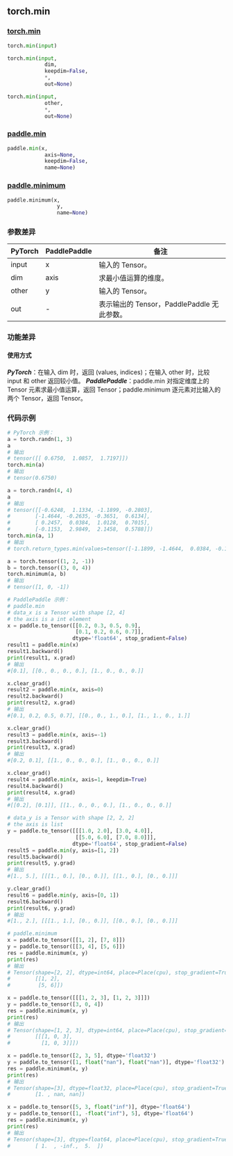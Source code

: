 ## torch.min
### [torch.min](https://pytorch.org/docs/stable/generated/torch.min.html?highlight=min#torch.min)

```python
torch.min(input)
```

```python
torch.min(input,
            dim,
            keepdim=False,
            *,
            out=None)
```

```python
torch.min(input,
            other,
            *,
            out=None)
```

### [paddle.min](https://www.paddlepaddle.org.cn/documentation/docs/zh/api/paddle/min_cn.html#min)

```python
paddle.min(x,
            axis=None,
            keepdim=False,
            name=None)
```
### [paddle.minimum](https://www.paddlepaddle.org.cn/documentation/docs/zh/api/paddle/minimum_cn.html#minimum)

```python
paddle.minimum(x,
                y,
                name=None)
```

### 参数差异
| PyTorch       | PaddlePaddle | 备注                                                   |
| ------------- | ------------ | ------------------------------------------------------ |
| input         | x            | 输入的 Tensor。                                      |
| dim           | axis         | 求最小值运算的维度。                                      |
| other         | y            | 输入的 Tensor。                                      |
| out           | -            | 表示输出的 Tensor，PaddlePaddle 无此参数。               |


### 功能差异

#### 使用方式
***PyTorch***：在输入 dim 时，返回 (values, indices)；在输入 other 时，比较 input 和 other 返回较小值。
***PaddlePaddle***：paddle.min 对指定维度上的 Tensor 元素求最小值运算，返回 Tensor；paddle.minimum 逐元素对比输入的两个 Tensor，返回 Tensor。


### 代码示例
``` python
# PyTorch 示例：
a = torch.randn(1, 3)
a
# 输出
# tensor([[ 0.6750,  1.0857,  1.7197]])
torch.min(a)
# 输出
# tensor(0.6750)

a = torch.randn(4, 4)
a
# 输出
# tensor([[-0.6248,  1.1334, -1.1899, -0.2803],
#        [-1.4644, -0.2635, -0.3651,  0.6134],
#        [ 0.2457,  0.0384,  1.0128,  0.7015],
#        [-0.1153,  2.9849,  2.1458,  0.5788]])
torch.min(a, 1)
# 输出
# torch.return_types.min(values=tensor([-1.1899, -1.4644,  0.0384, -0.1153]), indices=tensor([2, 0, 1, 0]))

a = torch.tensor((1, 2, -1))
b = torch.tensor((3, 0, 4))
torch.minimum(a, b)
# 输出
# tensor([1, 0, -1])
```

``` python
# PaddlePaddle 示例：
# paddle.min
# data_x is a Tensor with shape [2, 4]
# the axis is a int element
x = paddle.to_tensor([[0.2, 0.3, 0.5, 0.9],
                      [0.1, 0.2, 0.6, 0.7]],
                     dtype='float64', stop_gradient=False)
result1 = paddle.min(x)
result1.backward()
print(result1, x.grad)
# 输出
#[0.1], [[0., 0., 0., 0.], [1., 0., 0., 0.]]

x.clear_grad()
result2 = paddle.min(x, axis=0)
result2.backward()
print(result2, x.grad)
# 输出
#[0.1, 0.2, 0.5, 0.7], [[0., 0., 1., 0.], [1., 1., 0., 1.]]

x.clear_grad()
result3 = paddle.min(x, axis=-1)
result3.backward()
print(result3, x.grad)
# 输出
#[0.2, 0.1], [[1., 0., 0., 0.], [1., 0., 0., 0.]]

x.clear_grad()
result4 = paddle.min(x, axis=1, keepdim=True)
result4.backward()
print(result4, x.grad)
# 输出
#[[0.2], [0.1]], [[1., 0., 0., 0.], [1., 0., 0., 0.]]

# data_y is a Tensor with shape [2, 2, 2]
# the axis is list
y = paddle.to_tensor([[[1.0, 2.0], [3.0, 4.0]],
                      [[5.0, 6.0], [7.0, 8.0]]],
                     dtype='float64', stop_gradient=False)
result5 = paddle.min(y, axis=[1, 2])
result5.backward()
print(result5, y.grad)
# 输出
#[1., 5.], [[[1., 0.], [0., 0.]], [[1., 0.], [0., 0.]]]

y.clear_grad()
result6 = paddle.min(y, axis=[0, 1])
result6.backward()
print(result6, y.grad)
# 输出
#[1., 2.], [[[1., 1.], [0., 0.]], [[0., 0.], [0., 0.]]]

# paddle.minimum
x = paddle.to_tensor([[1, 2], [7, 8]])
y = paddle.to_tensor([[3, 4], [5, 6]])
res = paddle.minimum(x, y)
print(res)
# 输出
# Tensor(shape=[2, 2], dtype=int64, place=Place(cpu), stop_gradient=True,
#        [[1, 2],
#         [5, 6]])

x = paddle.to_tensor([[[1, 2, 3], [1, 2, 3]]])
y = paddle.to_tensor([3, 0, 4])
res = paddle.minimum(x, y)
print(res)
# 输出
# Tensor(shape=[1, 2, 3], dtype=int64, place=Place(cpu), stop_gradient=True,
#        [[[1, 0, 3],
#          [1, 0, 3]]])

x = paddle.to_tensor([2, 3, 5], dtype='float32')
y = paddle.to_tensor([1, float("nan"), float("nan")], dtype='float32')
res = paddle.minimum(x, y)
print(res)
# 输出
# Tensor(shape=[3], dtype=float32, place=Place(cpu), stop_gradient=True,
#        [1. , nan, nan])

x = paddle.to_tensor([5, 3, float("inf")], dtype='float64')
y = paddle.to_tensor([1, -float("inf"), 5], dtype='float64')
res = paddle.minimum(x, y)
print(res)
# 输出
# Tensor(shape=[3], dtype=float64, place=Place(cpu), stop_gradient=True,
#        [ 1.  , -inf.,  5.  ])
```

